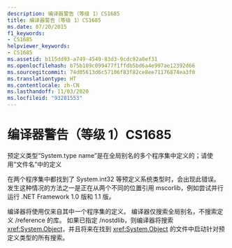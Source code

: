 ```yaml
---
description: 编译器警告（等级 1）CS1685
title: 编译器警告（等级 1）CS1685
ms.date: 07/20/2015
f1_keywords:
- CS1685
helpviewer_keywords:
- CS1685
ms.assetid: b115dd93-a749-4549-83d3-9cdc92a8ef31
ms.openlocfilehash: b75b109c099477f1ffdb5bd6a4e997ae12392d66
ms.sourcegitcommit: 74d05613d6c57106f83f82ce8ee71176874ea3f0
ms.translationtype: HT
ms.contentlocale: zh-CN
ms.lasthandoff: 11/03/2020
ms.locfileid: "93281553"
---
```

# <a name="compiler-warning-level-1-cs1685"></a>编译器警告（等级 1）CS1685

预定义类型“System.type name”是在全局别名的多个程序集中定义的；请使用“文件名”中的定义  
  
 在两个程序集中都找到了 System.int32 等预定义系统类型时，会出现此错误。 发生这种情况的方法之一是正在从两个不同的位置引用 mscorlib，例如尝试并行运行 .NET Framework 1.0 版和 1.1 版。  
  
 编译器将使用仅来自其中一个程序集的定义。 编译器仅搜索全局别名，不搜索定义 /reference 的库。 如果已指定 /nostdlib，则编译器将搜索 <xref:System.Object>，并且将来在找到 <xref:System.Object> 的文件中启动针对预定义类型的所有搜索。
